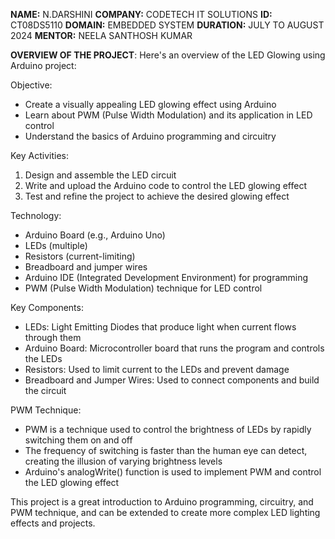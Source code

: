 **NAME:** N.DARSHINI
**COMPANY:** CODETECH IT SOLUTIONS
**ID:** CT08DS5110
**DOMAIN:** EMBEDDED SYSTEM
**DURATION:** JULY TO AUGUST 2024
**MENTOR:** NEELA SANTHOSH KUMAR

**OVERVIEW OF THE PROJECT**:
Here's an overview of the LED Glowing using Arduino project:

Objective:

- Create a visually appealing LED glowing effect using Arduino
- Learn about PWM (Pulse Width Modulation) and its application in LED control
- Understand the basics of Arduino programming and circuitry

Key Activities:

1. Design and assemble the LED circuit
2. Write and upload the Arduino code to control the LED glowing effect
3. Test and refine the project to achieve the desired glowing effect

Technology:

- Arduino Board (e.g., Arduino Uno)
- LEDs (multiple)
- Resistors (current-limiting)
- Breadboard and jumper wires
- Arduino IDE (Integrated Development Environment) for programming
- PWM (Pulse Width Modulation) technique for LED control

Key Components:

- LEDs: Light Emitting Diodes that produce light when current flows through them
- Arduino Board: Microcontroller board that runs the program and controls the LEDs
- Resistors: Used to limit current to the LEDs and prevent damage
- Breadboard and Jumper Wires: Used to connect components and build the circuit

PWM Technique:

- PWM is a technique used to control the brightness of LEDs by rapidly switching them on and off
- The frequency of switching is faster than the human eye can detect, creating the illusion of varying brightness levels
- Arduino's analogWrite() function is used to implement PWM and control the LED glowing effect

This project is a great introduction to Arduino programming, circuitry, and PWM technique, and can be extended to create more complex LED lighting effects and projects.
